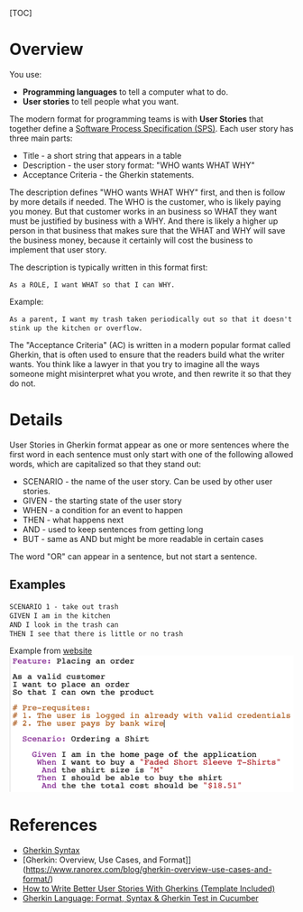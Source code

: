 [TOC]

<!--
DESCRIPTION: A popular method to describe user stories in the software profession.
-->

# Overview

You use:

* **Programming languages** to tell a computer what to do.
* **User stories** to tell people what you want.

The modern format for programming teams is with **User Stories** that together define a [Software Process Specification (SPS)](/subjects/softeng_specification).
Each user story has three main parts:

* Title - a short string that appears in a table
* Description - the user story format: "WHO wants WHAT WHY"
* Acceptance Criteria - the Gherkin statements.


The description defines "WHO wants WHAT WHY" first, and then is follow by more details if needed. The WHO is the customer, who is likely paying you money. But that customer works in an business so WHAT they want must be justified by business with a WHY. And there is likely a higher up person in that business that makes sure that the WHAT and WHY will save the business money, because it certainly will cost the business to implement that user story.

The description is typically written in this format first:

```
As a ROLE, I want WHAT so that I can WHY.
```

Example:
```
As a parent, I want my trash taken periodically out so that it doesn't stink up the kitchen or overflow.
```

The "Acceptance Criteria" (AC) is written in a modern popular format called Gherkin, that is often used to ensure that the readers build what the writer wants. You think like a lawyer in that you try to imagine all the ways someone might misinterpret what you wrote, and then rewrite it so that they do not.

# Details

User Stories in Gherkin format appear as one or more sentences where the first word in each sentence must only start with one of the following allowed words, which are capitalized so that they stand out:

* SCENARIO - the name of the user story. Can be used by other user stories.
* GIVEN - the starting state of the user story
* WHEN - a condition for an event to happen
* THEN - what happens next
* AND - used to keep sentences from getting long
* BUT - same as AND but might be more readable in certain cases

The word "OR" can appear in a sentence, but not start a sentence.


## Examples

```
SCENARIO 1 - take out trash
GIVEN I am in the kitchen
AND I look in the trash can
THEN I see that there is little or no trash

```

Example from [website](https://learndevtestops.com/2020/07/15/my-approach-for-writing-e2e-scenarios-using-gherkin/)
![Gherkin Example 1](/projects/web/static/images/gherkin1.png)


# References

* [Gherkin Syntax](https://cucumber.io/docs/gherkin/)
* [Gherkin: Overview, Use Cases, and Format]](https://www.ranorex.com/blog/gherkin-overview-use-cases-and-format/)
* [How to Write Better User Stories With Gherkins (Template Included)](https://userpilot.com/blog/user-stories-templates/)
* [Gherkin Language: Format, Syntax & Gherkin Test in Cucumber](https://www.guru99.com/gherkin-test-cucumber.html)